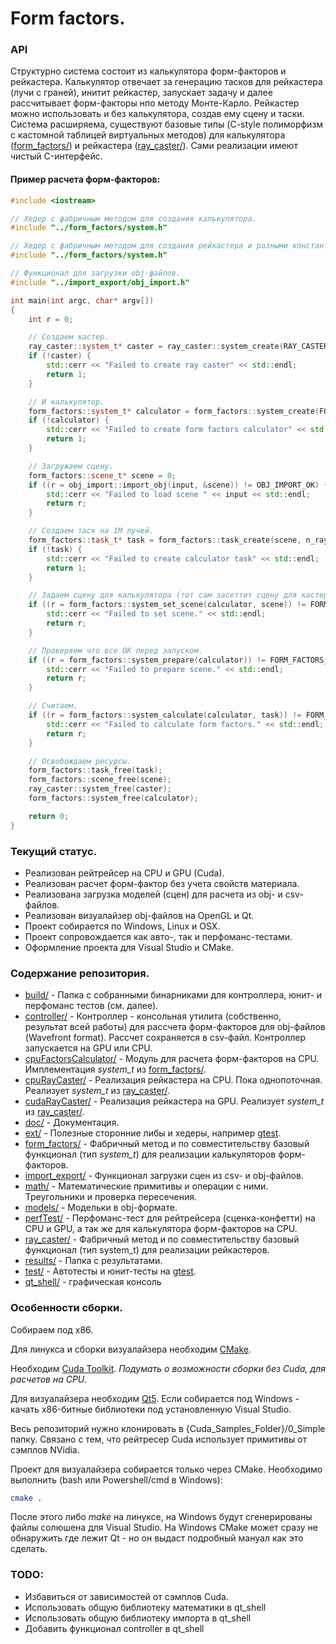 # Form factors.

### API

Структурно система состоит из калькулятора форм-факторов и рейкастера. Калькулятор отвечает за генерацию тасков для рейкастера (лучи с граней), инитит рейкастер, запускает задачу и далее рассчитывает форм-факторы нпо методу Монте-Карло. Рейкастер можно использовать и без калькулятора, создав ему сцену и таски. Система расширяема, существуют базовые типы (C-style полиморфизм с кастомной таблицей виртуальных методов) для калькулятора ([form_factors/](../form_factors/)) и рейкастера ([ray_caster/](../ray_caster/)). Сами реализации имеют чистый C-интерфейс.

#### Пример расчета форм-факторов:

```cpp
#include <iostream>

// Хедер с фабричным методом для создания калькулятора.
#include "../form_factors/system.h"

// Хедер с фабричным методом для создания рейкастера и разными константами.
#include "../form_factors/system.h"

// Функционал для загрузки obj-файлов.
#include "../import_export/obj_import.h"

int main(int argc, char* argv[])
{
	int r = 0;

	// Создаем кастер.
	ray_caster::system_t* caster = ray_caster::system_create(RAY_CASTER_SYSTEM_CUDA);
	if (!caster) {
		std::cerr << "Failed to create ray caster" << std::endl;
		return 1;
	}

	// И калькулятор.
	form_factors::system_t* calculator = form_factors::system_create(FORM_FACTORS_CPU, caster);
	if (!calculator) {
		std::cerr << "Failed to create form factors calculator" << std::endl;
		return 1;
	}

	// Загружаем сцену.
	form_factors::scene_t* scene = 0;
	if ((r = obj_import::import_obj(input, &scene)) != OBJ_IMPORT_OK) {
		std::cerr << "Failed to load scene " << input << std::endl;
		return r;
	}

	// Создаем таск на 1М лучей.
	form_factors::task_t* task = form_factors::task_create(scene, n_rays);
	if (!task) {
		std::cerr << "Failed to create calculator task" << std::endl;
		return 1;
	}

	// Задаем сцену для калькулятора (тот сам засеттит сцену для кастера).
	if ((r = form_factors::system_set_scene(calculator, scene)) != FORM_FACTORS_OK) {
		std::cerr << "Failed to set scene." << std::endl;
		return r;
	}

	// Проверяем что все ОК перед запуском.
	if ((r = form_factors::system_prepare(calculator)) != FORM_FACTORS_OK) {
		std::cerr << "Failed to prepare scene." << std::endl;
		return r;
	}

	// Считаем.
	if ((r = form_factors::system_calculate(calculator, task)) != FORM_FACTORS_OK) {
		std::cerr << "Failed to calculate form factors." << std::endl;
		return r;
	}

	// Освобождаем ресурсы.
	form_factors::task_free(task);
	form_factors::scene_free(scene);
	ray_caster::system_free(caster);
	form_factors::system_free(calculator);

	return 0;
}

```

### Текущий статус.

* Реализован рейтрейсер на CPU и GPU (Cuda).
* Реализован расчет форм-фактор без учета свойств материала.
* Реализована загрузка моделей (сцен) для расчета из obj- и csv-файлов.
* Реализован визуалайзер obj-файлов на OpenGL и Qt.
* Проект собирается по Windows, Linux и OSX.
* Проект сопровождается как авто-, так и перфоманс-тестами.
* Оформление проекта для Visual Studio и CMake.

### Содержание репозитория.

* [build/](../build/) - Папка с собранными бинарниками для контроллера, юнит- и перфоманс тестов (см. далее).
* [controller/](../controller/) - Контроллер - консольная утилита (собственно, результат всей работы) для рассчета форм-факторов для obj-файлов (Wavefront format). Рассчет сохраняется в csv-файл. Контроллер запускается на GPU или CPU.
* [cpuFactorsCalculator/](../cpuFactorsCalculator) - Модуль для расчета форм-факторов на CPU. Имплементация *system_t* из [form_factors/](../form_factors/).
* [cpuRayCaster/](../cpuRayCaster/) - Реализация рейкастера на CPU. Пока однопоточная. Реализует *system_t* из [ray_caster/](../ray_caster/).
* [cudaRayCaster/](../cudaRayCaster/) - Реализация рейкастера на GPU. Реализует *system_t* из [ray_caster/](../ray_caster/).
* [doc/](../doc/) - Документация.
* [ext/](../ext/) - Полезные сторонние либы и хедеры, например [gtest](https://code.google.com/p/googletest/).
* [form_factors/](../form_factors/) - Фабричный метод и по совместительству базовый функционал (тип *system_t*) для реализации калькуляторов форм-факторов.
* [import_export/](../import_export/) - Функционал загрузки сцен из csv- и obj-файлов.
* [math/](../math/) - Математические примитивы и операции с ними. Треугольники и проверка пересечения.
* [models/](../models/) - Модельки в obj-формате.
* [perfTest/](../perfTest/) - Перфоманс-тест для рейтрейсера (сценка-конфетти) на CPU и GPU, а так же для калькулятора форм-факторов на CPU.
* [ray_caster/](../ray_caster/) - Фабричный метод и по совместительству базовый функционал (тип system_t) для реализации рейкастеров.
* [results/](../results/) - Папка с результатами.
* [test/](../test/) - Автотесты и юнит-тесты на [gtest](https://code.google.com/p/googletest/).
* [qt_shell/](../qt_shell/) - графическая консоль

### Особенности сборки.

Собираем под x86.

Для линукса и сборки визуалайзера необходим [CMake](http://www.cmake.org/download/).

Необходим [Cuda Toolkit](https://developer.nvidia.com/cuda-downloads?sid=788784). *Подумать о возможности сборки без Cuda, для расчетов на CPU.*

Для визуалайзера необходим [Qt5](http://www.qt.io/download/). Если собирается под Windows - качать x86-битные библиотеки под установленную Visual Studio.

Весь репозиторий нужно клонировать в {Cuda_Samples_Folder}/0_Simple папку. Связано с тем, что рейтресер Cuda использует примитивы от сэмплов NVidia.

Проект для визуалайзера собирается только через CMake. Необходимо выполнить (bash или Powershell/cmd в Windows):
```sh
cmake .
```
После этого либо *make* на линуксе, на Windows будут сгенерированы файлы солюшена для Visual Studio. На Windows CMake может сразу не обнаружить где лежит Qt - но он выдаст подробный мануал как это сделать.

### TODO:

* Избавиться от зависимостей от сэмплов Cuda.
* Использовать общую библиотеку математики в qt_shell
* Использовать общую библиотеку импорта в qt_shell
* Добавить функционал controller в qt_shell
